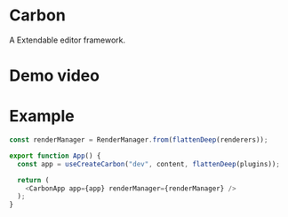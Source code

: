 # Carbon
A Extendable editor framework.

# Demo video



# Example 
```ts
const renderManager = RenderManager.from(flattenDeep(renderers));

export function App() {
  const app = useCreateCarbon("dev", content, flattenDeep(plugins));

  return (
    <CarbonApp app={app} renderManager={renderManager} />
  );
}
```
